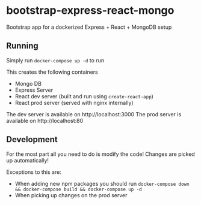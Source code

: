 # bootstrap-express-react-mongo
Bootstrap app for a dockerized Express + React + MongoDB setup

## Running
Simply run `docker-compose up -d` to run

This creates the following containers
- Mongo DB
- Express Server
- React dev server (built and run using `create-react-app`)
- React prod server (served with nginx internally)

The dev server is available on http://localhost:3000
The prod server is available on http://localhost:80

## Development
For the most part all you need to do is modify the code! Changes are picked up automatically!

Exceptions to this are:
- When adding new npm packages you should run `docker-compose down && docker-compose build && docker-compose up -d`
- When picking up changes on the prod server
